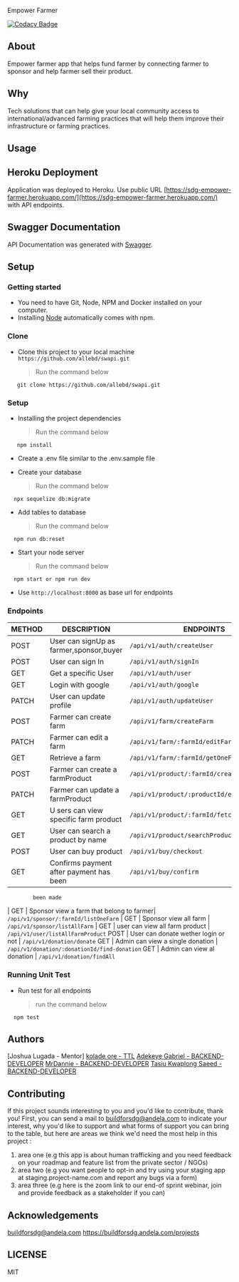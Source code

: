 Empower Farmer

[![Codacy Badge](https://api.codacy.com/project/badge/Grade/f4f54e902f3c40daa2b3ab0b77a65da0)](https://app.codacy.com/gh/BuildForSDG/Team-037-Product-backend/dashboard)

## About

Empower farmer app that helps fund farmer by connecting farmer to sponsor and help farmer sell their product.

## Why
Tech solutions that can help give your local community access to international/advanced farming practices that will help them improve their infrastructure or farming practices.

## Usage

## Heroku Deployment

Application was deployed to Heroku. Use public URL [https://sdg-empower-farmer.herokuapp.com/](https://sdg-empower-farmer.herokuapp.com/) with API endpoints.

## Swagger Documentation

API Documentation was generated with [Swagger](https://sdg-empower-farmer.herokuapp.com/docs).


## Setup

### Getting started

* You need to have Git, Node, NPM and Docker installed on your computer.
* Installing [Node](node) automatically comes with npm.

### Clone

* Clone this project to your local machine `https://github.com/allebd/swapi.git`
  > Run the command below

```shell
   git clone https://github.com/allebd/swapi.git
```

### Setup

* Installing the project dependencies
  > Run the command below

```shell
   npm install
```

* Create a .env file similar to the .env.sample file

* Create your database
  > Run the command below

```shell
  npx sequelize db:migrate
```

* Add tables to database
  > Run the command below

```shell
  npm run db:reset
```

* Start your node server
  > Run the command below

```shell
  npm start or npm run dev
```

* Use `http://localhost:8000` as base url for endpoints

### Endpoints

| METHOD | DESCRIPTION                             | ENDPOINTS
| ------ | --------------------------------------- | -------------------------
| POST   | User can signUp as farmer,sponsor,buyer | `/api/v1/auth/createUser`
| POST   | User can sign In                        | `/api/v1/auth/signIn`
| GET    | Get a specific User                     | `/api/v1/auth/user`
| GET    | Login with google                       | `/api/v1/auth/google`
| PATCH  | User can update profile                 | `/api/v1/auth/updateUser`
| POST   | Farmer can create farm                  | `/api/v1/farm/createFarm`
| PATCH  | Farmer can edit a farm                  | `/api/v1/farm/:farmId/editFarm`
| GET    | Retrieve  a farm                        | `/api/v1/farm/:farmId/getOneFarm`
| POST   | Farmer can create a farmProduct         | `/api/v1/product/:farmId/createFarmProduct`
| PATCH  | Farmer can update a farmProduct         | `/api/v1/product/:productId/editProduct`
| GET    | U sers can view specific farm product| `/api/v1/product/:farmId/fetchProducts`
| GET    | User can search a product by name       | `/api/v1/product/searchProduct`
| POST   | User can buy product                    | `/api/v1/buy/checkout`
| GET   | Confirms payment after payment has been  | `/api/v1/buy/confirm`
            been made
| GET    | Sponsor view a farm that belong to farmer| `/api/v1/sponsor/:farmId/listOneFarm`
| GET    | Sponsor view all farm                    | `/api/v1/sponsor/listAllFarm`
| GET    | user can view all farm product           | `/api/v1/user/listAllFarmProduct`
 POST    | User can donate wether login or not      | `/api/v1/donation/donate`
 GET     | Admin can view a single donation         | `/api/v1/donation/:donationId/find-donation`
 GET     | Admin can view al donation         | `/api/v1/donation/findAll`


### Running Unit Test

* Run test for all endpoints
  > run the command below
  
```shell
  npm test
```
## Authors

[Joshua Lugada - Mentor]
[kolade ore - TTL](https://github.com/koladeore)
[Adekeye Gabriel - BACKEND-DEVELOPER](https://github.com/teezyfortune)
[MrDannie - BACKEND-DEVELOPER](https://github.com/MrDannie)
[Tasiu Kwaplong Saeed - BACKEND-DEVELOPER](https://github.com/tasiukwaplong)

## Contributing
If this project sounds interesting to you and you'd like to contribute, thank you!
First, you can send a mail to buildforsdg@andela.com to indicate your interest, why you'd like to support and what forms of support you can bring to the table, but here are areas we think we'd need the most help in this project :
1.  area one (e.g this app is about human trafficking and you need feedback on your roadmap and feature list from the private sector / NGOs)
2.  area two (e.g you want people to opt-in and try using your staging app at staging.project-name.com and report any bugs via a form)
3.  area three (e.g here is the zoom link to our end-of sprint webinar, join and provide feedback as a stakeholder if you can)

## Acknowledgements

buildforsdg@andela.com
https://buildforsdg.andela.com/projects


## LICENSE
MIT

